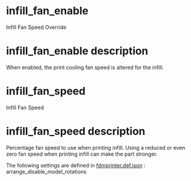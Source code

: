 # infill_fan_enable
Infill Fan Speed Override


# infill_fan_enable description
When enabled, the print cooling fan speed is altered for the infill.


# infill_fan_speed
Infill Fan Speed


# infill_fan_speed description
Percentage fan speed to use when printing infill. Using a reduced or even zero fan speed when printing infill can make the part stronger.

The following settings are defined in [fdmprinter.def.json](https://github.com/smartavionics/Cura/blob/mb-master/resources/definitions/fdmprinter.def.json) : arrange_disable_model_rotations